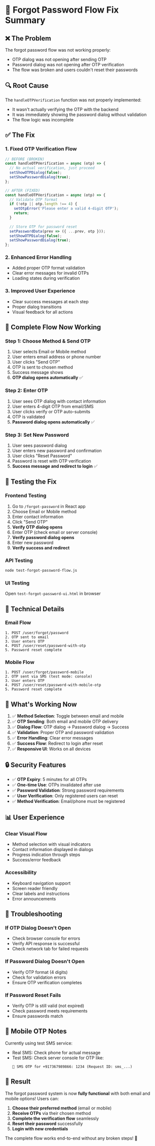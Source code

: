 # 🔐 Forgot Password Flow Fix Summary

## ❌ **The Problem**

The forgot password flow was not working properly:
- OTP dialog was not opening after sending OTP
- Password dialog was not opening after OTP verification
- The flow was broken and users couldn't reset their passwords

## 🔍 **Root Cause**

The `handleOTPVerification` function was not properly implemented:
- It wasn't actually verifying the OTP with the backend
- It was immediately showing the password dialog without validation
- The flow logic was incomplete

## ✅ **The Fix**

### **1. Fixed OTP Verification Flow**
```javascript
// BEFORE (BROKEN)
const handleOTPVerification = async (otp) => {
  // No actual verification, just proceed
  setShowOTPDialog(false);
  setShowPasswordDialog(true);
};

// AFTER (FIXED)
const handleOTPVerification = async (otp) => {
  // Validate OTP format
  if (!otp || otp.length !== 4) {
    setOtpError('Please enter a valid 4-digit OTP');
    return;
  }
  
  // Store OTP for password reset
  setPasswordData(prev => ({ ...prev, otp }));
  setShowOTPDialog(false);
  setShowPasswordDialog(true);
};
```

### **2. Enhanced Error Handling**
- Added proper OTP format validation
- Clear error messages for invalid OTPs
- Loading states during verification

### **3. Improved User Experience**
- Clear success messages at each step
- Proper dialog transitions
- Visual feedback for all actions

## 🚀 **Complete Flow Now Working**

### **Step 1: Choose Method & Send OTP**
1. User selects Email or Mobile method
2. User enters email address or phone number
3. User clicks "Send OTP"
4. OTP is sent to chosen method
5. Success message shows
6. **OTP dialog opens automatically** ✅

### **Step 2: Enter OTP**
1. User sees OTP dialog with contact information
2. User enters 4-digit OTP from email/SMS
3. User clicks verify or OTP auto-submits
4. OTP is validated
5. **Password dialog opens automatically** ✅

### **Step 3: Set New Password**
1. User sees password dialog
2. User enters new password and confirmation
3. User clicks "Reset Password"
4. Password is reset with OTP verification
5. **Success message and redirect to login** ✅

## 📱 **Testing the Fix**

### **Frontend Testing**
1. Go to `/forgot-password` in React app
2. Choose Email or Mobile method
3. Enter contact information
4. Click "Send OTP"
5. **Verify OTP dialog opens**
6. Enter OTP (check email or server console)
7. **Verify password dialog opens**
8. Enter new password
9. **Verify success and redirect**

### **API Testing**
```bash
node test-forgot-password-flow.js
```

### **UI Testing**
Open `test-forgot-password-ui.html` in browser

## 🔧 **Technical Details**

### **Email Flow**
```
1. POST /user/forgot/password
2. OTP sent to email
3. User enters OTP
4. POST /user/reset/password-with-otp
5. Password reset complete
```

### **Mobile Flow**
```
1. POST /user/forgot/password-mobile
2. OTP sent via SMS (test mode: console)
3. User enters OTP
4. POST /user/reset/password-with-mobile-otp
5. Password reset complete
```

## 🎯 **What's Working Now**

1. ✅ **Method Selection**: Toggle between email and mobile
2. ✅ **OTP Sending**: Both email and mobile OTP delivery
3. ✅ **Dialog Flow**: OTP dialog → Password dialog → Success
4. ✅ **Validation**: Proper OTP and password validation
5. ✅ **Error Handling**: Clear error messages
6. ✅ **Success Flow**: Redirect to login after reset
7. ✅ **Responsive UI**: Works on all devices

## 🔒 **Security Features**

- ✅ **OTP Expiry**: 5 minutes for all OTPs
- ✅ **One-time Use**: OTPs invalidated after use
- ✅ **Password Validation**: Strong password requirements
- ✅ **User Verification**: Only registered users can reset
- ✅ **Method Verification**: Email/phone must be registered

## 📊 **User Experience**

### **Clear Visual Flow**
- Method selection with visual indicators
- Contact information displayed in dialogs
- Progress indication through steps
- Success/error feedback

### **Accessibility**
- Keyboard navigation support
- Screen reader friendly
- Clear labels and instructions
- Error announcements

## 🐛 **Troubleshooting**

### **If OTP Dialog Doesn't Open**
- Check browser console for errors
- Verify API response is successful
- Check network tab for failed requests

### **If Password Dialog Doesn't Open**
- Verify OTP format (4 digits)
- Check for validation errors
- Ensure OTP verification completes

### **If Password Reset Fails**
- Verify OTP is still valid (not expired)
- Check password meets requirements
- Ensure passwords match

## 📱 **Mobile OTP Notes**

Currently using test SMS service:
- Real SMS: Check phone for actual message
- Test SMS: Check server console for OTP like:
  ```
  🔔 SMS OTP for +917367989866: 1234 (Request ID: sms_...)
  ```

## 🎉 **Result**

The forgot password system is now **fully functional** with both email and mobile options! Users can:

1. **Choose their preferred method** (email or mobile)
2. **Receive OTPs** via their chosen method
3. **Complete the verification flow** seamlessly
4. **Reset their password** successfully
5. **Login with new credentials**

The complete flow works end-to-end without any broken steps! 🎯
